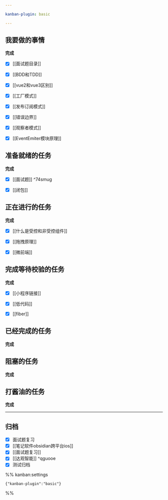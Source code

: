 ```yaml
---

kanban-plugin: basic

---
```


## 我要做的事情

**完成**
- [x] [[面试题目录]]
- [x] [[BDD和TDD]]
- [x] [[vue2和vue3区别]]
- [x] [[工厂模式]]
- [x] [[发布订阅模式]]
- [x] [[错误边界]]
- [x] [[观察者模式]]
- [x] [[EventEmiter模块原理]]


## 准备就绪的任务

**完成**
- [x] [[面试题]] ^74smug
- [x] [[闭包]]


## 正在进行的任务

**完成**
- [x] [[什么是受控和非受控组件]]
- [x] [[拖拽原理]]
- [x] [[微前端]]


## 完成等待校验的任务

**完成**
- [x] [[小程序链接]]
- [x] [[低代码]]
- [x] [[fiber]]


## 已经完成的任务

**完成**


## 阻塞的任务

**完成**


## 打酱油的任务

**完成**


***

## 归档

- [x] 面试题复习
- [x] [[笔记软件obsidian跨平台ios]]
- [x] [[面试题复习]]
- [x] [[达观智能]] ^qguooe
- [x] 测试归档

%% kanban:settings
```
{"kanban-plugin":"basic"}
```
%%